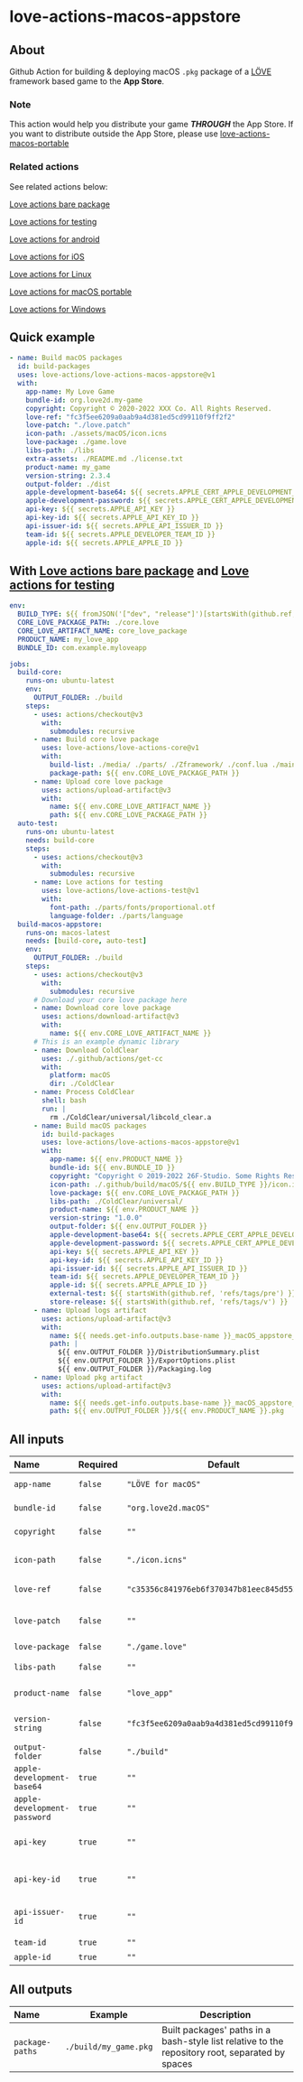 # love-actions-macos-appstore

## About

Github Action for building & deploying macOS `.pkg` package of a [LÖVE](https://love2d.org/) framework based game to the **App Store**.

### Note

This action would help you distribute your game ***THROUGH*** the App Store.
If you want to distribute outside the App Store, please use [love-actions-macos-portable](https://github.com/marketplace/actions/love-actions-for-macos-portable)

### Related actions

See related actions below:

[Love actions bare package](https://github.com/marketplace/actions/love-actions-bare-package)

[Love actions for testing](https://github.com/marketplace/actions/love-actions-for-testing)

[Love actions for android](https://github.com/marketplace/actions/love-actions-for-android)

[Love actions for iOS](https://github.com/marketplace/actions/love-actions-for-ios)

[Love actions for Linux](https://github.com/marketplace/actions/love-actions-for-linux)

[Love actions for macOS portable](https://github.com/marketplace/actions/love-actions-for-macos-portable)

[Love actions for Windows](https://github.com/marketplace/actions/love-actions-for-windows)

## Quick example

```yaml
- name: Build macOS packages
  id: build-packages
  uses: love-actions/love-actions-macos-appstore@v1
  with:
    app-name: My Love Game
    bundle-id: org.love2d.my-game
    copyright: Copyright © 2020-2022 XXX Co. All Rights Reserved.
    love-ref: "fc3f5ee6209a0aab9a4d381ed5cd99110f9ff2f2"
    love-patch: "./love.patch"
    icon-path: ./assets/macOS/icon.icns
    love-package: ./game.love
    libs-path: ./libs
    extra-assets: ./README.md ./license.txt
    product-name: my_game
    version-string: 2.3.4
    output-folder: ./dist
    apple-development-base64: ${{ secrets.APPLE_CERT_APPLE_DEVELOPMENT_BASE64 }}
    apple-development-password: ${{ secrets.APPLE_CERT_APPLE_DEVELOPMENT_PWD }}
    api-key: ${{ secrets.APPLE_API_KEY }}
    api-key-id: ${{ secrets.APPLE_API_KEY_ID }}
    api-issuer-id: ${{ secrets.APPLE_API_ISSUER_ID }}
    team-id: ${{ secrets.APPLE_DEVELOPER_TEAM_ID }}
    apple-id: ${{ secrets.APPLE_APPLE_ID }}
```

## With [Love actions bare package](https://github.com/marketplace/actions/love-actions-bare-package) and [Love actions for testing](https://github.com/marketplace/actions/love-actions-for-testing)

```yml
env:
  BUILD_TYPE: ${{ fromJSON('["dev", "release"]')[startsWith(github.ref, 'refs/tags/v')] }}
  CORE_LOVE_PACKAGE_PATH: ./core.love
  CORE_LOVE_ARTIFACT_NAME: core_love_package
  PRODUCT_NAME: my_love_app
  BUNDLE_ID: com.example.myloveapp

jobs:
  build-core:
    runs-on: ubuntu-latest
    env:
      OUTPUT_FOLDER: ./build
    steps:
      - uses: actions/checkout@v3
        with:
          submodules: recursive
      - name: Build core love package
        uses: love-actions/love-actions-core@v1
        with:
          build-list: ./media/ ./parts/ ./Zframework/ ./conf.lua ./main.lua ./version.lua
          package-path: ${{ env.CORE_LOVE_PACKAGE_PATH }}
      - name: Upload core love package
        uses: actions/upload-artifact@v3
        with:
          name: ${{ env.CORE_LOVE_ARTIFACT_NAME }}
          path: ${{ env.CORE_LOVE_PACKAGE_PATH }}
  auto-test:
    runs-on: ubuntu-latest
    needs: build-core
    steps:
      - uses: actions/checkout@v3
        with:
          submodules: recursive
      - name: Love actions for testing
        uses: love-actions/love-actions-test@v1
        with:
          font-path: ./parts/fonts/proportional.otf
          language-folder: ./parts/language
  build-macos-appstore:
    runs-on: macos-latest
    needs: [build-core, auto-test]
    env:
      OUTPUT_FOLDER: ./build
    steps:
      - uses: actions/checkout@v3
        with:
          submodules: recursive
      # Download your core love package here
      - name: Download core love package
        uses: actions/download-artifact@v3
        with:
          name: ${{ env.CORE_LOVE_ARTIFACT_NAME }}
      # This is an example dynamic library
      - name: Download ColdClear
        uses: ./.github/actions/get-cc
        with:
          platform: macOS
          dir: ./ColdClear
      - name: Process ColdClear
        shell: bash
        run: |
          rm ./ColdClear/universal/libcold_clear.a
      - name: Build macOS packages
        id: build-packages
        uses: love-actions/love-actions-macos-appstore@v1
        with:
          app-name: ${{ env.PRODUCT_NAME }}
          bundle-id: ${{ env.BUNDLE_ID }}
          copyright: "Copyright © 2019-2022 26F-Studio. Some Rights Reserved."
          icon-path: ./.github/build/macOS/${{ env.BUILD_TYPE }}/icon.icns
          love-package: ${{ env.CORE_LOVE_PACKAGE_PATH }}
          libs-path: ./ColdClear/universal/
          product-name: ${{ env.PRODUCT_NAME }}
          version-string: "1.0.0"
          output-folder: ${{ env.OUTPUT_FOLDER }}
          apple-development-base64: ${{ secrets.APPLE_CERT_APPLE_DEVELOPMENT_BASE64 }}
          apple-development-password: ${{ secrets.APPLE_CERT_APPLE_DEVELOPMENT_PWD }}
          api-key: ${{ secrets.APPLE_API_KEY }}
          api-key-id: ${{ secrets.APPLE_API_KEY_ID }}
          api-issuer-id: ${{ secrets.APPLE_API_ISSUER_ID }}
          team-id: ${{ secrets.APPLE_DEVELOPER_TEAM_ID }}
          apple-id: ${{ secrets.APPLE_APPLE_ID }}
          external-test: ${{ startsWith(github.ref, 'refs/tags/pre') }}
          store-release: ${{ startsWith(github.ref, 'refs/tags/v') }}
      - name: Upload logs artifact
        uses: actions/upload-artifact@v3
        with:
          name: ${{ needs.get-info.outputs.base-name }}_macOS_appstore_logs
          path: |
            ${{ env.OUTPUT_FOLDER }}/DistributionSummary.plist
            ${{ env.OUTPUT_FOLDER }}/ExportOptions.plist
            ${{ env.OUTPUT_FOLDER }}/Packaging.log
      - name: Upload pkg artifact
        uses: actions/upload-artifact@v3
        with:
          name: ${{ needs.get-info.outputs.base-name }}_macOS_appstore_pkg
          path: ${{ env.OUTPUT_FOLDER }}/${{ env.PRODUCT_NAME }}.pkg
```

## All inputs

| Name                           | Required  | Default                                        | Description                                                                                                                                     |
| :----------------------------- | --------- | ---------------------------------------------- | ----------------------------------------------------------------------------------------------------------------------------------------------- |
| `app-name`                   | `false` | `"LÖVE for macOS"`                          | App display name. Used in `platform/xcode/macosx/love-macosx.plist`                                                                           |
| `bundle-id`                  | `false` | `"org.love2d.macOS"`                         | App bundle id. Used in `platform/xcode/love.xcodeproj/project.pbxproj`                                                                        |
| `copyright`                  | `false` | `""`                                         | App copyright info. Used in `platform/xcode/macosx/love-macosx.plist`                                                                         |
| `icon-path`                  | `false` | `"./icon.icns"`                              | `.icns` format icon's path. Used in `platform/xcode/Images.xcassets/OS X AppIcon.appiconset`                                                |
| `love-ref`                   | `false` | `"c35356c841976eb6f370347b81eec845d5520338"` | LÖVE git ref. Could be commit hash, tags or branch name                                                                                        |
| `love-patch`                 | `false` | `""`                                         | Git patch file path for the LÖVE repo. The patch must start from `love-ref`. You can use `git diff -p <tag1> <tag2>` to get the patch file |
| `love-package`               | `false` | `"./game.love"`                              | `.love` game package file path                                                                                                                |
| `libs-path`                  | `false` | `""`                                         | Path to the libraries folder. Would copy all contents to `platform/xcode/` excluding top folder                                               |
| `product-name`               | `false` | `"love_app"`                                 | Base name of the package. Used to rename products                                                                                               |
| `version-string`             | `false` | `"fc3f5ee6209a0aab9a4d381ed5cd99110f9ff2f2"` | App version string no more than 3 numbers. Used in `platform/xcode/love.xcodeproj/project.pbxproj`                                            |
| `output-folder`              | `false` | `"./build"`                                  | Built packages output folder                                                                                                                    |
| `apple-development-base64`   | `true`  | `""`                                         | Apple Development certificate base64 content. Used to sign the app                                                                              |
| `apple-development-password` | `true`  | `""`                                         | Apple Development certificate password. Used to sign the app                                                                                    |
| `api-key`                    | `true`  | `""`                                         | App Store Connect API key content. Used to automaticly update profiles, app IDs and certificates                                                |
| `api-key-id`                 | `true`  | `""`                                         | App Store Connect API key ID. Used to automaticly update profiles, app IDs and certificates                                                     |
| `api-issuer-id`              | `true`  | `""`                                         | App Store Connect API issuer ID. Used to automaticly update profiles, app IDs and certificates                                                  |
| `team-id`                    | `true`  | `""`                                         | Developer team id. Used to sign the app                                                                                                         |
| `apple-id`                   | `true`  | `""`                                         | App Apple ID. Used to upload the package                                                                                                        |

## All outputs

| Name              | Example                 | Description                                                                                     |
| :---------------- | ----------------------- | ----------------------------------------------------------------------------------------------- |
| `package-paths` | `./build/my_game.pkg` | Built packages' paths in a bash-style list relative to the repository root, separated by spaces |
